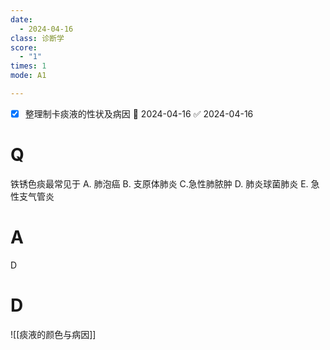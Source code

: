 ```yaml
---
date:
  - 2024-04-16
class: 诊断学
score:
  - "1"
times: 1
mode: A1

--- 
```

- [x] 整理制卡痰液的性状及病因 📅 2024-04-16 ✅ 2024-04-16


# Q
铁锈色痰最常见于
A. 肺泡癌 B. 支原体肺炎 C.急性肺脓肿
D. 肺炎球菌肺炎 E. 急性支气管炎

# A

D



# D
![[痰液的颜色与病因]]